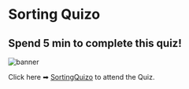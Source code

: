 # Sorting Quizo

<h2>Spend 5 min to complete this quiz!</h2>

![banner](https://user-images.githubusercontent.com/76642252/122047572-ee197d80-cdfd-11eb-9508-2ec099ab8a87.png)

Click here ➡ [SortingQuizo](https://vidhyavarshanyjs.github.io/SortingQuizo/)  to attend the Quiz.

